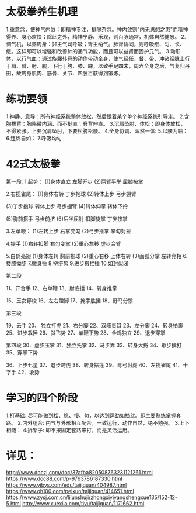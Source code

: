 # 太极拳养生机理
1.重意念，使神气内敛：即精神专注，排除杂念。神内敛则"内无思想之患"而精神得养、身心欢快；除此之外，精神宁静、乐观，则百脉通常，机体自然健忘。
2.调气机，以养周身：非主气司呼吸；肾主纳气。肺肾协同，则呼吸细、匀、长、缓。这样即可以增强和改善肺的通气功能，而且可以益肾而固护元气。
3.动形体，以行气血：通过旋腰转脊的动作带动全身，使气经任、督、带、冲诸经脉上行于肩、臂、肘、腕，下行于胯、膝、踝，以致手足四末，周六全身之后，气复归丹田，故周身肌肉、筋骨、关节、四肢百骸得到锻炼。

# 练功要领
1.神静、意导：所有神经系统整体放松，然后跟着某个单个神经系统引导走。
2.含胸拔背：胸略微内涵、而不挺直；脊背伸直。
3.沉肩坠肘、体松：即身体放松，不得紧张。上要沉肩坠肘，下要松胯松腰。
4.全身协调、浑然一体:
5.以腰为轴：
6.连绵自如：
7.呼吸均匀

# 42式太极拳
第一段:
1.起势：
  (1)身体直立 左脚开步
  (2)两臂平举 屈膝按掌

2.右揽雀尾：
  (1)身体右转 丁步抱球
  (2)转体上步 弓步掤臂

  (3)丁步抱球 转体上步 弓步掤臂
  (4)转体伸掌 转体下捋

  (5)胸前搭手 弓步前挤
  (6)后坐屈肘 扣脚旋掌 丁步按掌

3.左单鞭：
  (1)左转上步 右掌变勾
  (2)弓步推掌 掌勾对拉

4.提手
  (1)右转扣脚 右勾变掌
  (2)重心左移 虚步合臂

5.白鹤亮翅
  (1)身体左转 胸前抱球
  (2)重心右移 上体右转
  (3)画弧分掌 左转亮相
6.搂膝拗步
7.撇身捶
8.捋挤势
9.进步搬拦捶
10.如封似闭

第二段

11、开合手 
12、右单鞭 
13、肘底捶 
14、转身推掌

15、玉女穿梭
16、左右蹬脚
17、掩手肱捶 
18、野马分鬃

第三段

19、云手 
20、 独立打虎 
21、右分脚
22、双峰贯耳 
23、左分脚
24、转身拍脚
25、进步栽捶 
26、斜飞势 
27、单鞭下势
28、金鸡独立 
29、退步穿掌

第四段
30、虚步压掌 
31、独立托掌 
32、马步靠
33、转身大捋 
34、歇步擒打
35、穿掌下势

36、上步七星 
37、退步跨虎 
38、转身摆莲
39、弯弓射虎 
40、左揽雀尾 
41、十字手 
42、收势

# 学习的四个阶段
1.打基础: 尽可能做到松、稳、慢、匀，以达到运劲如抽丝。即主要熟练掌握套路。
2.内外组合: 内气与外形相互配合，一致运行，动作自然，绝不勉强。
3.上下相随：
4.拆架子: 即不按固定套路来打，而是灵活运用。

# 详见：
http://www.doczj.com/doc/37afba820508763231121261.html
https://www.doc88.com/p-9763786187330.html
https://www.yjbys.com/edu/taijiquan/404987.html
https://www.oh100.com/peixun/taijiquan/414651.html
https://www.zysj.com.cn/lilunshuji/zhongxiyiyangshengxue135/152-12-5.html
http://www.xuexila.com/tiyu/taijiquan/1171662.html
